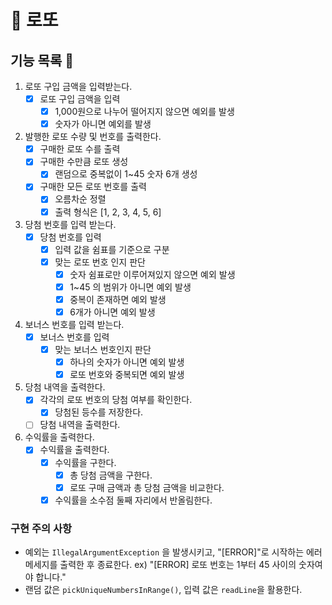 # 💸 로또

## 기능 목록 📒
1. 로또 구입 금액을 입력받는다.
   - [x] 로또 구입 금액을 입력
     - [x] 1,000원으로 나누어 떨어지지 않으면 예외를 발생
     - [x] 숫자가 아니면 예외를 발생
2. 발행한 로또 수량 및 번호를 출력한다.
    - [x] 구매한 로또 수를 출력
    - [x] 구매한 수만큼 로또 생성
      - [x] 랜덤으로 중복없이 1~45 숫자 6개 생성
    - [x] 구매한 모든 로또 번호를 출력
        - [x] 오름차순 정렬
        - [x] 출력 형식은 [1, 2, 3, 4, 5, 6]
3. 당첨 번호를 입력 받는다.
   - [x] 당첨 번호를 입력
     - [x] 입력 값을 쉼표를 기준으로 구분
     - [x] 맞는 로또 번호 인지 판단
       - [x] 숫자 쉼표로만 이루어져있지 않으면 예외 발생
       - [x] 1~45 의 범위가 아니면 예외 발생
       - [x] 중복이 존재하면 예외 발생
       - [x] 6개가 아니면 예외 발생
4. 보너스 번호를 입력 받는다.
   - [x] 보너스 번호를 입력
     - [x] 맞는 보너스 번호인지 판단
       - [x] 하나의 숫자가 아니면 예외 발생
       - [x] 로또 번호와 중복되면 예외 발생
5. 당첨 내역을 출력한다.
   - [x] 각각의 로또 번호의 당첨 여부를 확인한다.
     - [x] 당첨된 등수를 저장한다.
   - [ ] 당첨 내역을 출력한다.
6. 수익률을 출력한다.
   - [x] 수익률을 출력한다.
     - [x] 수익률을 구한다.
       - [x] 총 당첨 금액을 구한다.
       - [x] 로또 구매 금액과 총 당첨 금액을 비교한다.
     - [x] 수익률을 소수점 둘째 자리에서 반올림한다.

### 구현 주의 사항
- 예외는 `IllegalArgumentException` 을 발생시키고, "[ERROR]"로 시작하는 에러 메세지를 출력한 후 종료한다. ex) "[ERROR] 로또 번호는 1부터 45 사이의 숫자여야 합니다."
- 랜덤 값은 `pickUniqueNumbersInRange()`, 입력 값은 `readLine`을 활용한다.